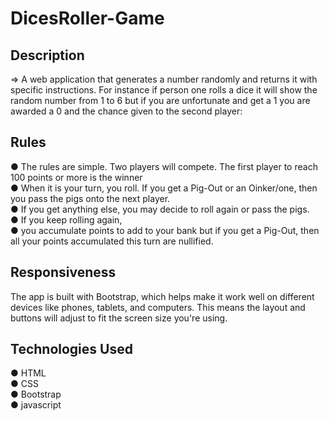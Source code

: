 # DicesRoller-Game
## Description
=> A web application that generates a number randomly and returns it with specific instructions. For instance if person one rolls a dice it will show the random number from 1 to 6 but if you are unfortunate and get a 1 you are awarded a 0 and the chance given to the second player:

## Rules
● The rules are simple. Two players will compete. The first player to reach 100 points or more is the winner<br>
● When it is your turn, you roll. If you get a Pig-Out or an Oinker/one, then you pass the pigs onto the next player.<br>
● If you get anything else, you may decide to roll again or pass the pigs.<br>
● If you keep rolling again,<br>
● you accumulate points to add to your bank but if you get a Pig-Out, then all your points accumulated this turn are nullified.

## Responsiveness

The app is built with Bootstrap, which helps make it work well on different devices like phones, tablets, and computers. This means the layout and buttons will adjust to fit the screen size you're using.

## Technologies Used
● HTML<br>
● CSS<br>
● Bootstrap<br>
● javascript<br>
